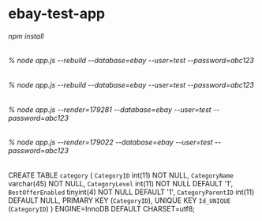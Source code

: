 # ebay-test-app


###### npm install ######

###### % node app.js --rebuild --database=ebay --user=test --password=abc123 ######

###### % node app.js --rebuild --database=ebay --user=test --password=abc123 ######

###### % node app.js --render=179281 --database=ebay --user=test --password=abc123 ######

###### % node app.js --render=179022 --database=ebay --user=test --password=abc123 ######




CREATE TABLE `category` (
  `CategoryID` int(11) NOT NULL,
  `CategoryName` varchar(45) NOT NULL,
  `CategoryLevel` int(11) NOT NULL DEFAULT '1',
  `BestOfferEnabled` tinyint(4) NOT NULL DEFAULT '1',
  `CategoryParentID` int(11) DEFAULT NULL,
  PRIMARY KEY (`CategoryID`),
  UNIQUE KEY `Id_UNIQUE` (`CategoryID`)
) ENGINE=InnoDB DEFAULT CHARSET=utf8;